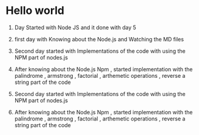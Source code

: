 # Hello world

1. Day Started with Node JS and it done with day 5

2. first day with Knowing about the Node.js and Watching the MD files 

3. Second day started with Implementations of the code with using the NPM part of nodes.js 

4. After knowing about the Node.js Npm , started implementation with the palindrome , armstrong , factorial , arthemetic operations , reverse a string part of the code

3. Second day started with Implementations of the code with using the NPM part of nodes.js 

4. After knowing about the Node.js Npm , started implementation with the palindrome , armstrong , factorial , arthemetic operations , reverse a string part of the code

